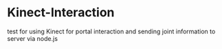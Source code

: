 # Kinect-Interaction
test for using Kinect for portal interaction and sending joint information to server via node.js
